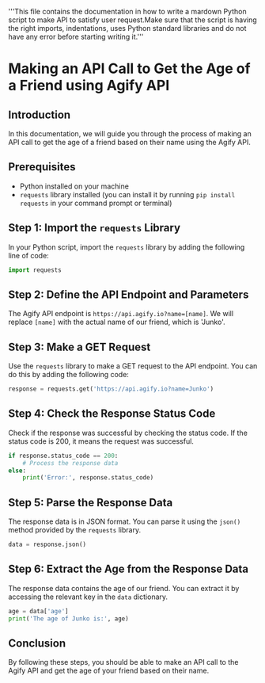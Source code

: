 '''This file contains the documentation in how to write a mardown Python script to make API to satisfy user request.Make sure that the script is having the right imports, indentations, uses Python standard libraries and do not have any error before starting writing it.'''


# Making an API Call to Get the Age of a Friend using Agify API

## Introduction

In this documentation, we will guide you through the process of making an API call to get the age of a friend based on their name using the Agify API.

## Prerequisites

* Python installed on your machine
* `requests` library installed (you can install it by running `pip install requests` in your command prompt or terminal)

## Step 1: Import the `requests` Library

In your Python script, import the `requests` library by adding the following line of code:
```python
import requests
```
## Step 2: Define the API Endpoint and Parameters

The Agify API endpoint is `https://api.agify.io?name=[name]`. We will replace `[name]` with the actual name of our friend, which is 'Junko'.

## Step 3: Make a GET Request

Use the `requests` library to make a GET request to the API endpoint. You can do this by adding the following code:
```python
response = requests.get('https://api.agify.io?name=Junko')
```
## Step 4: Check the Response Status Code

Check if the response was successful by checking the status code. If the status code is 200, it means the request was successful.
```python
if response.status_code == 200:
    # Process the response data
else:
    print('Error:', response.status_code)
```
## Step 5: Parse the Response Data

The response data is in JSON format. You can parse it using the `json()` method provided by the `requests` library.
```python
data = response.json()
```
## Step 6: Extract the Age from the Response Data

The response data contains the age of our friend. You can extract it by accessing the relevant key in the `data` dictionary.
```python
age = data['age']
print('The age of Junko is:', age)
```
## Conclusion

By following these steps, you should be able to make an API call to the Agify API and get the age of your friend based on their name.

